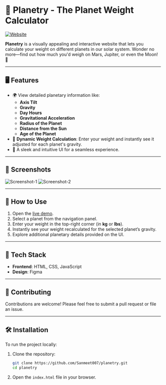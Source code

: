 # 🌌 **Planetry** - The Planet Weight Calculator  

[![Website](https://img.shields.io/badge/Live-Demo-blue?style=for-the-badge&logo=github)](https://sanmeet007.github.io/planetry/)

**Planetry** is a visually appealing and interactive website that lets you calculate your weight on different planets in our solar system. Wonder no more—find out how much you'd weigh on Mars, Jupiter, or even the Moon! 🚀  

---

## 🖥️ **Features**  

- 🌍 View detailed planetary information like:
  - **Axis Tilt**
  - **Gravity**
  - **Day Hours**
  - **Gravitational Acceleration**
  - **Radius of the Planet**
  - **Distance from the Sun**
  - **Age of the Planet**  
- 🔄 **Dynamic Weight Calculation**: Enter your weight and instantly see it adjusted for each planet's gravity.  
- 🎨 A sleek and intuitive UI for a seamless experience.  

---

## 📸 **Screenshots**  

![Screenshot-1](https://sanmeet007.github.io/public/planetry/screenshot-1.png)
![Screenshot-2](https://sanmeet007.github.io/public/planetry/screenshot-2.png)

---

## 🚀 **How to Use**  

1. Open the [live demo](https://sanmeet007.github.io/planetry/).  
2. Select a planet from the navigation panel.  
3. Enter your weight in the top-right corner (in **kg** or **lbs**).  
4. Instantly see your weight recalculated for the selected planet’s gravity.  
5. Explore additional planetary details provided on the UI.  

---

## 🔧 **Tech Stack**  

- **Frontend**: HTML, CSS, JavaScript  
- **Design**: Figma  

---

## 🌟 **Contributing**  

Contributions are welcome! Please feel free to submit a pull request or file an issue.  

---

## 🛠️ **Installation**  

To run the project locally:  

1. Clone the repository:  
   ```bash
   git clone https://github.com/Sanmeet007/planetry.git
   cd planetry
   ```
2. Open the `index.html` file in your browser.  
